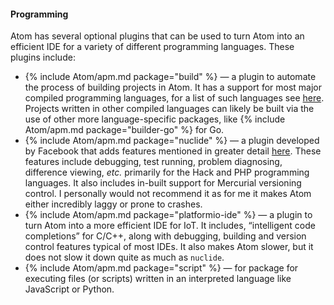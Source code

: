 #### Programming
Atom has several optional plugins that can be used to turn Atom into an efficient IDE for a variety of different programming languages. These plugins include:

* {% include Atom/apm.md package="build" %} &mdash; a plugin to automate the process of building projects in Atom. It has a support for most major compiled  programming languages, for a list of such languages see [here](https://atombuild.github.io/). Projects written in other compiled languages can likely be built via the use of other more language-specific packages, like {% include Atom/apm.md package="builder-go" %} for Go.
* {% include Atom/apm.md package="nuclide" %} &mdash; a plugin developed by Facebook that adds features mentioned in greater detail [here](http://nuclide.io/docs/quick-start/getting-started/). These features include debugging, test running, problem diagnosing, difference viewing,
*etc.* primarily for the Hack and PHP programming languages. It also includes in-built support for Mercurial versioning control. I personally would not recommend it as for me it makes Atom either incredibly laggy or prone to crashes.
* {% include Atom/apm.md package="platformio-ide" %} &mdash; a plugin to turn Atom into a more efficient IDE for IoT. It includes, &ldquo;intelligent code completions&rdquo; for C/C++, along with debugging, building and version control features typical of most IDEs. It also makes Atom slower, but it does not slow it down quite as much as `nuclide`.
* {% include Atom/apm.md package="script" %} &mdash; for package for executing files (or scripts) written in an interpreted language like JavaScript or Python.
